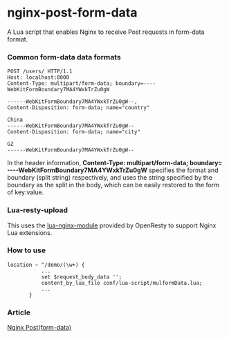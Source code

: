 # nginx-post-form-data
A Lua script that enables Nginx to receive Post requests in form-data format.

### Common form-data data formats
 ```
 POST /users/ HTTP/1.1
Host: localhost:8000
Content-Type: multipart/form-data; boundary=----WebKitFormBoundary7MA4YWxkTrZu0gW

------WebKitFormBoundary7MA4YWxkTrZu0gW--,
Content-Disposition: form-data; name="country"

China
------WebKitFormBoundary7MA4YWxkTrZu0gW--
Content-Disposition: form-data; name="city"

GZ
------WebKitFormBoundary7MA4YWxkTrZu0gW--
 ```
 In the header information, **Content-Type: multipart/form-data; boundary=
----WebKitFormBoundary7MA4YWxkTrZu0gW** specifies the format and boundary (split string) respectively, and uses the string specified by the boundary as the split in the body, which can be easily restored to the form of key:value.
### Lua-resty-upload
This uses the [lua-nginx-module](https://github.com/openresty/lua-resty-upload) provided by OpenResty to support Nginx Lua extensions.

### How to use
 ```
 location ~ ^/demo/(\w+) {
            ...
            set $request_body_data '';
            content_by_lua_file conf/lua-script/mulformData.lua;
            ...
        }
 ```
### Article
[Nginx Post(form-data)](https://www.toutiao.com/article/6989804754533040670/)
